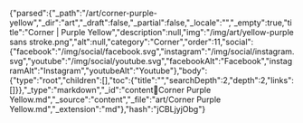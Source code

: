 {"parsed":{"_path":"/art/corner-purple-yellow","_dir":"art","_draft":false,"_partial":false,"_locale":"","_empty":true,"title":"Corner | Purple Yellow","description":null,"img":"/img/art/yellow-purple sans stroke.png","alt":null,"category":"Corner","order":11,"social":{"facebook":"/img/social/facebook.svg","instagram":"/img/social/instagram.svg","youtube":"/img/social/youtube.svg","facebookAlt":"Facebook","instagramAlt":"Instagram","youtubeAlt":"Youtube"},"body":{"type":"root","children":[],"toc":{"title":"","searchDepth":2,"depth":2,"links":[]}},"_type":"markdown","_id":"content:art:Corner Purple Yellow.md","_source":"content","_file":"art/Corner Purple Yellow.md","_extension":"md"},"hash":"jCBLjyjObg"}
